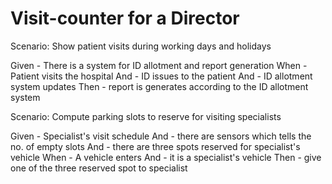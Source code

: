 # Visit-counter for a Director

Scenario: Show patient visits during working days and holidays

  Given - There is a system for ID allotment and report generation
  When - Patient visits the hospital
  And - ID issues to the patient
  And - ID allotment system updates
  Then - report is generates according to the ID allotment system

Scenario: Compute parking slots to reserve for visiting specialists

  Given - Specialist's visit schedule
  And - there are sensors which tells the no. of empty slots
  And - there are three spots reserved for specialist's vehicle
  When - A vehicle enters
  And - it is a specialist's vehicle
  Then - give one of the three reserved spot to specialist
